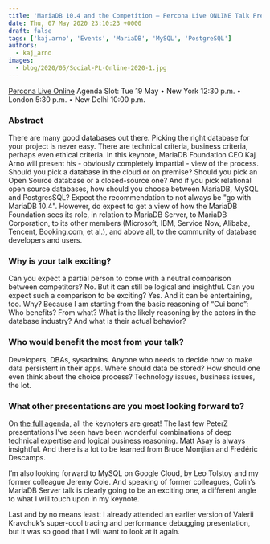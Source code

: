 ```yaml
---
title: 'MariaDB 10.4 and the Competition – Percona Live ONLINE Talk Preview'
date: Thu, 07 May 2020 23:10:23 +0000
draft: false
tags: ['kaj.arno', 'Events', 'MariaDB', 'MySQL', 'PostgreSQL']
authors:
  - kaj_arno
images:
  - blog/2020/05/Social-PL-Online-2020-1.jpg
---
```


[Percona Live Online](https://www.percona.com/live/conferences) Agenda Slot: Tue 19 May • New York 12:30 p.m. • London 5:30 p.m. • New Delhi 10:00 p.m.

### Abstract

There are many good databases out there. Picking the right database for your project is never easy. There are technical criteria, business criteria, perhaps even ethical criteria. In this keynote, MariaDB Foundation CEO Kaj Arno will present his - obviously completely impartial - view of the process. Should you pick a database in the cloud or on premise? Should you pick an Open Source database or a closed-source one? And if you pick relational open source databases, how should you choose between MariaDB, MySQL and PostgresSQL? Expect the recommendation to not always be "go with MariaDB 10.4". However, do expect to get a view of how the MariaDB Foundation sees its role, in relation to MariaDB Server, to MariaDB Corporation, to its other members (Microsoft, IBM, Service Now, Alibaba, Tencent, Booking.com, et al.), and above all, to the community of database developers and users.

### Why is your talk exciting?

Can you expect a partial person to come with a neutral comparison between competitors? No. But it can still be logical and insightful. Can you expect such a comparison to be exciting? Yes. And it can be entertaining, too. Why? Because I am starting from the basic reasoning of “Cui bono”: Who benefits? From what? What is the likely reasoning by the actors in the database industry? And what is their actual behavior?

### Who would benefit the most from your talk?

Developers, DBAs, sysadmins. Anyone who needs to decide how to make data persistent in their apps. Where should data be stored? How should one even think about the choice process? Technology issues, business issues, the lot.

### What other presentations are you most looking forward to?

On [the full agenda](https://www.percona.com/live/percona-live-online-full-agenda), all the keynoters are great! The last few PeterZ presentations I’ve seen have been wonderful combinations of deep technical expertise and logical business reasoning. Matt Asay is always insightful. And there is a lot to be learned from Bruce Momjian and Frédéric Descamps. 

I’m also looking forward to MySQL on Google Cloud, by Leo Tolstoy and my former colleague Jeremy Cole. And speaking of former colleagues, Colin’s MariaDB Server talk is clearly going to be an exciting one, a different angle to what I will touch upon in my keynote. 

Last and by no means least: I already attended an earlier version of Valerii Kravchuk’s super-cool tracing and performance debugging presentation, but it was so good that I will want to look at it again.